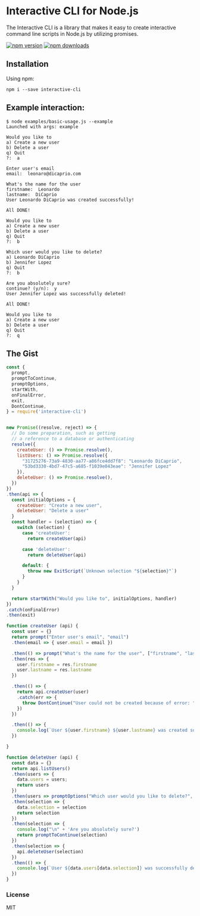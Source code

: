 # Interactive CLI for Node.js

The Interactive CLI is a library that makes it easy to create interactive command line scripts in Node.js by utilizing promises.

[![npm version](https://img.shields.io/npm/v/redux.svg?style=flat-square)](https://www.npmjs.com/package/redux)
[![npm downloads](https://img.shields.io/npm/dm/redux.svg?style=flat-square)](https://www.npmjs.com/package/redux)

## Installation

Using npm:
```shell
npm i --save interactive-cli
```

## Example interaction:
```shell
$ node examples/basic-usage.js --example
Launched with args: example

Would you like to
a) Create a new user
b) Delete a user
q) Quit
?:  a

Enter user's email
email:  leonaro@dicaprio.com

What's the name for the user
firstname:  Leonardo
lastname:  DiCaprio
User Leonardo DiCaprio was created successfully!

All DONE!

Would you like to
a) Create a new user
b) Delete a user
q) Quit
?:  b

Which user would you like to delete?
a) Leonardo DiCaprio
b) Jennifer Lopez
q) Quit
?:  b

Are you absolutely sure?
continue? (y/n):  y
User Jennifer Lopez was successfully deleted!

All DONE!

Would you like to
a) Create a new user
b) Delete a user
q) Quit
?:  q
```

## The Gist

```js
const {
  prompt,
  promptToContinue,
  promptOptions,
  startWith,
  onFinalError,
  exit,
  DontContinue,
} = require('interactive-cli')


new Promise((resolve, reject) => {
  // Do some preparation, such as getting
  // a reference to a database or authenticating
  resolve({
    createUser: () => Promise.resolve(),
    listUsers: () => Promise.resolve({
      "31725276-73a9-4830-aa77-a86fce4dd7f8": "Leonardo DiCaprio",
      "53bd3330-4bd7-47c5-a685-f1039e043eae": "Jennifer Lopez"
    }),
    deleteUser: () => Promise.resolve(),
  })
})
.then(api => {
  const initialOptions = {
    createUser: "Create a new user",
    deleteUser: "Delete a user"
  }
  const handler = (selection) => {
    switch (selection) {
      case 'createUser':
        return createUser(api)

      case 'deleteUser':
        return deleteUser(api)

      default: {
        throw new ExitScript(`Unknown selection "${selection}"`)
      }
    }
  }

  return startWith("Would you like to", initialOptions, handler)
})
.catch(onFinalError)
.then(exit)

function createUser (api) {
  const user = {}
  return prompt("Enter user's email", "email")
  .then(email => { user.email = email })

  .then(() => prompt("What's the name for the user", ["firstname", "lastname"]))
  .then(res => {
    user.firstname = res.firstname
    user.lastname = res.lastname
  })

  .then(() => {
    return api.createUser(user)
    .catch(err => {
      throw DontContinue("User could not be created because of error: " + err.message)
    })
  })

  .then(() => {
    console.log(`User ${user.firstname} ${user.lastname} was created successfully!`)
  })

}

function deleteUser (api) {
  const data = {}
  return api.listUsers()
  .then(users => {
    data.users = users;
    return users
  })
  .then(users => promptOptions("Which user would you like to delete?", users))
  .then(selection => {
    data.selection = selection
    return selection
  })
  .then(selection => {
    console.log("\n" + 'Are you absolutely sure?')
    return promptToContinue(selection)
  })
  .then(selection => {
    api.deleteUser(selection)
  })
  .then(() => {
    console.log(`User ${data.users[data.selection]} was successfully deleted!`)
  })
}
```

### License

MIT
